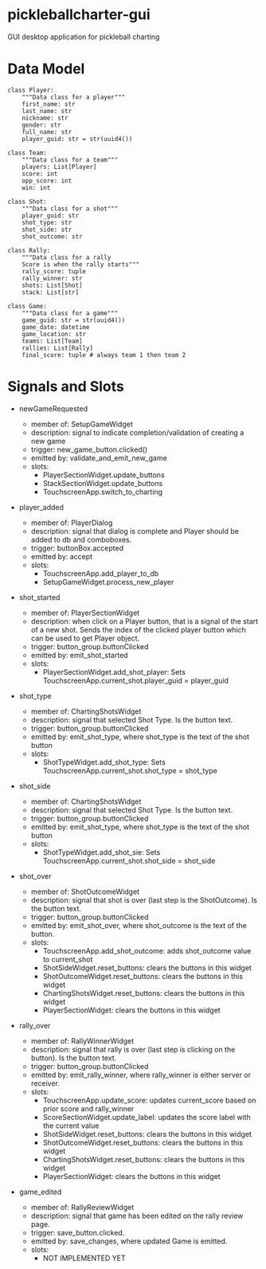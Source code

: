 # pickleballcharter-gui
GUI desktop application for pickleball charting

# Data Model

```
class Player:
    """Data class for a player"""
    first_name: str
    last_name: str
    nickname: str 
    gender: str 
    full_name: str 
    player_guid: str = str(uuid4())
```

```
class Team:
    """Data class for a team"""
    players: List[Player] 
    score: int
    opp_score: int
    win: int
```

```
class Shot:
    """Data class for a shot"""
    player_guid: str 
    shot_type: str 
    shot_side: str 
    shot_outcome: str 
```

```
class Rally:
    """Data class for a rally
    Score is when the rally starts"""
    rally_score: tuple
    rally_winner: str 
    shots: List[Shot]
    stack: List[str]
```

```
class Game:
    """Data class for a game"""
    game_guid: str = str(uuid4())
    game_date: datetime 
    game_location: str 
    teams: List[Team]
    rallies: List[Rally]
    final_score: tuple # always team 1 then team 2
```

# Signals and Slots

* newGameRequested
  * member of: SetupGameWidget
  * description: signal to indicate completion/validation of creating a new game
  * trigger: new_game_button.clicked()
  * emitted by: validate_and_emit_new_game
  * slots:
    * PlayerSectionWidget.update_buttons
    * StackSectionWidget.update_buttons
    * TouchscreenApp.switch_to_charting

* player_added
  * member of: PlayerDialog
  * description: signal that dialog is complete and Player should be added to db and comboboxes.
  * trigger: buttonBox.accepted
  * emitted by: accept
  * slots:
    * TouchscreenApp.add_player_to_db
    * SetupGameWidget.process_new_player
      
* shot_started
  * member of: PlayerSectionWidget
  * description: when click on a Player button, that is a signal of the start of a new shot. Sends the index of the clicked player button which can be used to get Player object.
  * trigger: button_group.buttonClicked
  * emitted by: emit_shot_started
  * slots:
    * PlayerSectionWidget.add_shot_player: Sets TouchscreenApp.current_shot.player_guid = player_guid


* shot_type
  * member of: ChartingShotsWidget
  * description: signal that selected Shot Type. Is the button text.
  * trigger: button_group.buttonClicked
  * emitted by: emit_shot_type, where shot_type is the text of the shot button
  * slots:
    * ShotTypeWidget.add_shot_type: Sets TouchscreenApp.current_shot.shot_type = shot_type


* shot_side
  * member of: ChartingShotsWidget
  * description: signal that selected Shot Type. Is the button text.
  * trigger: button_group.buttonClicked
  * emitted by: emit_shot_type, where shot_type is the text of the shot button
  * slots:
    * ShotTypeWidget.add_shot_sie: Sets TouchscreenApp.current_shot.shot_side = shot_side


* shot_over
  * member of: ShotOutcomeWidget
  * description: signal that shot is over (last step is the ShotOutcome). Is the button text.
  * trigger: button_group.buttonClicked
  * emitted by: emit_shot_over, where shot_outcome is the text of the button.
  * slots:
    * TouchscreenApp.add_shot_outcome: adds shot_outcome value to current_shot
    * ShotSideWidget.reset_buttons: clears the buttons in this widget
    * ShotOutcomeWidget.reset_buttons: clears the buttons in this widget
    * ChartingShotsWidget.reset_buttons: clears the buttons in this widget
    * PlayerSectionWidget: clears the buttons in this widget

* rally_over
  * member of: RallyWinnerWidget
  * description: signal that rally is over (last step is clicking on the button). Is the button text.
  * trigger: button_group.buttonClicked
  * emitted by: emit_rally_winner, where rally_winner is either server or receiver.
  * slots:
    * TouchscreenApp.update_score: updates current_score based on prior score and rally_winner
    * ScoreSectionWidget.update_label: updates the score label with the current value
    * ShotSideWidget.reset_buttons: clears the buttons in this widget
    * ShotOutcomeWidget.reset_buttons: clears the buttons in this widget
    * ChartingShotsWidget.reset_buttons: clears the buttons in this widget
    * PlayerSectionWidget: clears the buttons in this widget

* game_edited
  * member of: RallyReviewWidget
  * description: signal that game has been edited on the rally review page.
  * trigger: save_button.clicked.
  * emitted by: save_changes, where updated Game is emitted.
  * slots:
    * NOT IMPLEMENTED YET